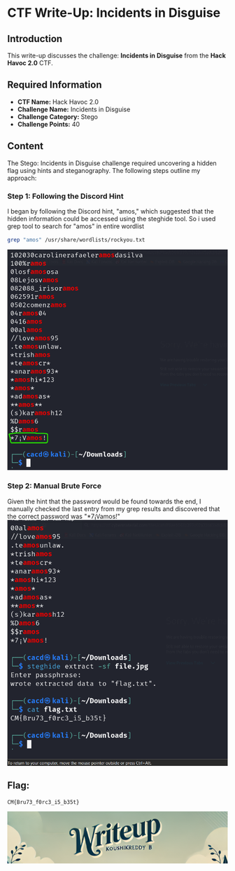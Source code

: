 # CTF Write-Up: Incidents in Disguise

## Introduction

This write-up discusses the challenge: **Incidents in Disguise** from the **Hack Havoc 2.0** CTF.

## Required Information

- **CTF Name:** Hack Havoc 2.0
- **Challenge Name:** Incidents in Disguise
- **Challenge Category:** Stego
- **Challenge Points:** 40

## Content
The Stego: Incidents in Disguise challenge required uncovering a hidden flag using hints and steganography. The following steps outline my approach:

### Step 1: Following the Discord Hint
I began by following the Discord hint, "amos," which suggested that the hidden information could be accessed using the steghide tool. So i used grep tool to search for "amos" in entire wordlist
```bash
grep "amos" /usr/share/wordlists/rockyou.txt
```
![](src/images/7.png)

### Step 2: Manual Brute Force
Given the hint that the password would be found towards the end, I manually checked the last entry from my grep results and discovered that the correct password was "*7¡Vamos!"
![](src/images/8.png)

## Flag: 
    CM{Bru73_f0rc3_i5_b35t}                 


![CTF Writeup by KoushikReddyB](src/images/Credits.png)
